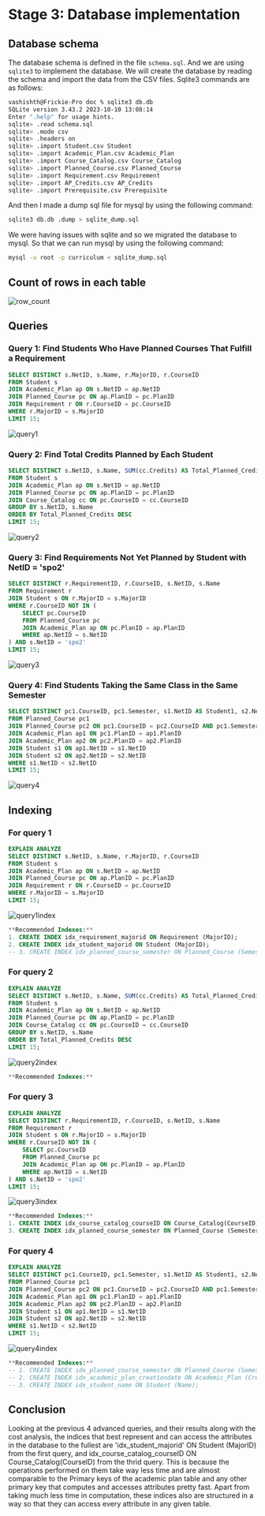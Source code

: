 # Stage 3: Database implementation

## Database schema

The database schema is defined in the file `schema.sql`. And we are using `sqlite3` to implement the database.
We will create the database by reading the schema and import the data from the CSV files.
Sqlite3 commands are as follows:

```bash
vashishth@Frickie-Pro doc % sqlite3 db.db
SQLite version 3.43.2 2023-10-10 13:08:14
Enter ".help" for usage hints.
sqlite> .read schema.sql
sqlite> .mode csv
sqlite> .headers on
sqlite> .import Student.csv Student
sqlite> .import Academic_Plan.csv Academic_Plan
sqlite> .import Course_Catalog.csv Course_Catalog
sqlite> .import Planned_Course.csv Planned_Course
sqlite> .import Requirement.csv Requirement
sqlite> .import AP_Credits.csv AP_Credits
sqlite> .import Prerequisite.csv Prerequisite
```

And then I made a dump sql file for mysql by using the following command:

```bash
sqlite3 db.db .dump > sqlite_dump.sql
```

We were having issues with sqlite and so we migrated the database to mysql. So that we can run mysql by using the following command:

```bash
mysql -u root -p curriculum < sqlite_dump.sql
```

## Count of rows in each table

![row_count](./image/row_count.png)

## Queries

### Query 1: Find Students Who Have Planned Courses That Fulfill a Requirement

```sql
SELECT DISTINCT s.NetID, s.Name, r.MajorID, r.CourseID
FROM Student s
JOIN Academic_Plan ap ON s.NetID = ap.NetID
JOIN Planned_Course pc ON ap.PlanID = pc.PlanID
JOIN Requirement r ON r.CourseID = pc.CourseID
WHERE r.MajorID = s.MajorID
LIMIT 15;
```

![query1](./image/query1.png)

### Query 2: Find Total Credits Planned by Each Student

```sql
SELECT DISTINCT s.NetID, s.Name, SUM(cc.Credits) AS Total_Planned_Credits
FROM Student s
JOIN Academic_Plan ap ON s.NetID = ap.NetID
JOIN Planned_Course pc ON ap.PlanID = pc.PlanID
JOIN Course_Catalog cc ON pc.CourseID = cc.CourseID
GROUP BY s.NetID, s.Name
ORDER BY Total_Planned_Credits DESC
LIMIT 15;
```

![query2](./image/query2.png)

### Query 3: Find Requirements Not Yet Planned by Student with NetID = 'spo2'

```sql
SELECT DISTINCT r.RequirementID, r.CourseID, s.NetID, s.Name
FROM Requirement r
JOIN Student s ON r.MajorID = s.MajorID
WHERE r.CourseID NOT IN (
    SELECT pc.CourseID
    FROM Planned_Course pc
    JOIN Academic_Plan ap ON pc.PlanID = ap.PlanID
    WHERE ap.NetID = s.NetID
) AND s.NetID = 'spo2'
LIMIT 15;
```

![query3](./image/query3.png)

### Query 4: Find Students Taking the Same Class in the Same Semester

```sql
SELECT DISTINCT pc1.CourseID, pc1.Semester, s1.NetID AS Student1, s2.NetID AS Student2
FROM Planned_Course pc1
JOIN Planned_Course pc2 ON pc1.CourseID = pc2.CourseID AND pc1.Semester = pc2.Semester
JOIN Academic_Plan ap1 ON pc1.PlanID = ap1.PlanID
JOIN Academic_Plan ap2 ON pc2.PlanID = ap2.PlanID
JOIN Student s1 ON ap1.NetID = s1.NetID
JOIN Student s2 ON ap2.NetID = s2.NetID
WHERE s1.NetID < s2.NetID
LIMIT 15;
```

![query4](./image/query4.png)

## Indexing

### For query 1

```sql
EXPLAIN ANALYZE
SELECT DISTINCT s.NetID, s.Name, r.MajorID, r.CourseID
FROM Student s
JOIN Academic_Plan ap ON s.NetID = ap.NetID
JOIN Planned_Course pc ON ap.PlanID = pc.PlanID
JOIN Requirement r ON r.CourseID = pc.CourseID
WHERE r.MajorID = s.MajorID
LIMIT 15;
```

![query1index](./image/query1index.png)

```sql
**Recommended Indexes:**
1. CREATE INDEX idx_requirement_majorid ON Requirement (MajorID);
2. CREATE INDEX idx_student_majorid ON Student (MajorID);
-- 3. CREATE INDEX idx_planned_course_semester ON Planned_Course (Semester);
```

### For query 2

```sql
EXPLAIN ANALYZE
SELECT DISTINCT s.NetID, s.Name, SUM(cc.Credits) AS Total_Planned_Credits
FROM Student s
JOIN Academic_Plan ap ON s.NetID = ap.NetID
JOIN Planned_Course pc ON ap.PlanID = pc.PlanID
JOIN Course_Catalog cc ON pc.CourseID = cc.CourseID
GROUP BY s.NetID, s.Name
ORDER BY Total_Planned_Credits DESC
LIMIT 15;
```

![query2index](./image/query2index.png)

```sql
**Recommended Indexes:**
```

### For query 3

```sql
EXPLAIN ANALYZE
SELECT DISTINCT r.RequirementID, r.CourseID, s.NetID, s.Name
FROM Requirement r
JOIN Student s ON r.MajorID = s.MajorID
WHERE r.CourseID NOT IN (
    SELECT pc.CourseID
    FROM Planned_Course pc
    JOIN Academic_Plan ap ON pc.PlanID = ap.PlanID
    WHERE ap.NetID = s.NetID
) AND s.NetID = 'spo2'
LIMIT 15;
```

![query3index](./image/query3index.png)

```sql
**Recommended Indexes:**
1. CREATE INDEX idx_course_catalog_courseID ON Course_Catalog(CourseID);
3. CREATE INDEX idx_planned_course_semester ON Planned_Course (Semester);
```

### For query 4

```sql
EXPLAIN ANALYZE
SELECT DISTINCT pc1.CourseID, pc1.Semester, s1.NetID AS Student1, s2.NetID AS Student2
FROM Planned_Course pc1
JOIN Planned_Course pc2 ON pc1.CourseID = pc2.CourseID AND pc1.Semester = pc2.Semester
JOIN Academic_Plan ap1 ON pc1.PlanID = ap1.PlanID
JOIN Academic_Plan ap2 ON pc2.PlanID = ap2.PlanID
JOIN Student s1 ON ap1.NetID = s1.NetID
JOIN Student s2 ON ap2.NetID = s2.NetID
WHERE s1.NetID < s2.NetID
LIMIT 15;
```

![query4index](./image/query4index.png)

```sql
**Recommended Indexes:**
-- 1. CREATE INDEX idx_planned_course_semester ON Planned_Course (Semester);
-- 2. CREATE INDEX idx_academic_plan_creationdate ON Academic_Plan (CreationDate);
-- 3. CREATE INDEX idx_student_name ON Student (Name);
```

## Conclusion

Looking at the previous 4 advanced queries, and their results along with the cost analysis, the indices that best represent and can access the attributes in the database to the fullest are 'idx_student_majorid' ON Student (MajorID) from the first query, and idx_course_catalog_courseID ON Course_Catalog(CourseID) from the thrid query. This is because the operations performed on them take way less time and are almost comparable to the Primary keys of the academic plan table and any other primary key that computes and accesses attributes pretty fast. Apart from taking much less time in computation, these indices also are structured in a way so that they can access every attribute in any given table.
